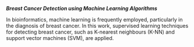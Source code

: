 ***Breast Cancer Detection using Machine Learning Algorithms***

In bioinformatics, machine learning is frequently employed, particularly in the diagnosis of breast cancer. In this work, supervised learning techniques for detecting breast cancer, such as K-nearest neighbours (K-NN) and support vector machines (SVM), are applied.
